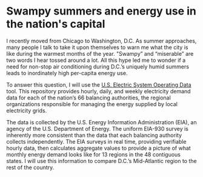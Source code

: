# Swampy summers and energy use in the nation's capital

I recently moved from Chicago to Washington, D.C. As summer approaches, many people I talk to take it upon themselves to warn me what the city is like during the warmest months of the year. "Swampy” and “miserable” are two words I hear tossed around a lot. All this hype led me to wonder if a need for non-stop air conditioning during D.C.’s uniquely humid summers leads to inordinately high per-capita energy use.

To answer this question, I will use the [U.S. Electric System Operating Data](https://www.eia.gov/realtime_grid/#/data/table?end=20180401&start=20170801&frequency=Monthly&bas=0&regions=08) tool. This repository provides hourly, daily, and weekly electricity demand data for each of the nation’s 66 balancing authorities, the regional organizations responsible for managing the energy supplied by local electricity grids.

The data is collected by the U.S. Energy Information Administration (EIA), an agency of the U.S. Department of Energy. The uniform EIA-930 survey is inherently more consistent than the data that each balancing authority collects independently. The EIA surveys in real time, providing verifiable hourly data, then calculates aggregate values to provide a picture of what monthly energy demand looks like for 13 regions in the 48 contiguous states. I will use this information to compare D.C.’s Mid-Atlantic region to the rest of the country.
